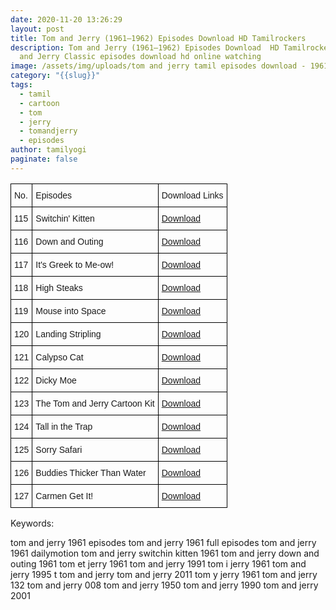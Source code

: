 ```yaml
---
date: 2020-11-20 13:26:29
layout: post
title: Tom and Jerry (1961–1962) Episodes Download HD Tamilrockers
description: Tom and Jerry (1961–1962) Episodes Download  HD Tamilrockers Tom
  and Jerry Classic episodes download hd online watching
image: /assets/img/uploads/tom and jerry tamil episodes download - 1961.png
category: "{{slug}}"
tags:
  - tamil
  - cartoon
  - tom
  - jerry
  - tomandjerry
  - episodes
author: tamilyogi
paginate: false
---
```

<style type="text/css">
.tg  {border-collapse:collapse;border-spacing:0;}
.tg td{border-color:black;border-style:solid;border-width:1px;font-family:Arial, sans-serif;font-size:14px;
  overflow:hidden;padding:10px 5px;word-break:normal;}
.tg th{border-color:black;border-style:solid;border-width:1px;font-family:Arial, sans-serif;font-size:14px;
  font-weight:normal;overflow:hidden;padding:10px 5px;word-break:normal;}
.tg .tg-0lax{text-align:left;vertical-align:top}
</style>

<table class="tg">
<thead>
  <tr>
    <th class="tg-0lax">No.</th>
    <th class="tg-0lax">Episodes</th>
    <th class="tg-0lax">Download Links</th>
  </tr>
</thead>
<tbody>
  <tr>
    <td class="tg-0lax">115</td>
    <td class="tg-0lax">Switchin' Kitten</td>
    <td class="tg-0lax"><a href="https://archive.org/download/126BuddiesThickerThanWater1962/115%20%20%20Switchin%27%20Kitten%20%5B1961%5D.mkv" rel="noopener noreferrer" target="_blank">Download</a></td>
  </tr>
  <tr>
    <td class="tg-0lax">116 </td>
    <td class="tg-0lax">Down and Outing </td>
    <td class="tg-0lax"><a href="https://archive.org/download/126BuddiesThickerThanWater1962/116%20%20%20Down%20and%20Outing%20%5B1961%5D.mkv" rel="noopener noreferrer" target="_blank">Download</a></td>
  </tr>
  <tr>
    <td class="tg-0lax">117 </td>
    <td class="tg-0lax">It's Greek to Me-ow! </td>
    <td class="tg-0lax"><a href="https://archive.org/download/126BuddiesThickerThanWater1962/117%20%20%20It%27s%20Greek%20to%20Me%20ow%20%5B1961%5D.mkv" rel="noopener noreferrer" target="_blank">Download</a></td>
  </tr>
  <tr>
    <td class="tg-0lax">118 </td>
    <td class="tg-0lax">High Steaks </td>
    <td class="tg-0lax"><a href="https://archive.org/download/126BuddiesThickerThanWater1962/118%20%20%20High%20Steaks%20%5B1962%5D.mkv" rel="noopener noreferrer" target="_blank">Download</a></td>
  </tr>
  <tr>
    <td class="tg-0lax">119 </td>
    <td class="tg-0lax">Mouse into Space </td>
    <td class="tg-0lax"><a href="https://archive.org/download/126BuddiesThickerThanWater1962/119%20%20%20Mouse%20Into%20Space%20%5B1962%5D.mkv" rel="noopener noreferrer" target="_blank">Download</a></td>
  </tr>
  <tr>
    <td class="tg-0lax">120 </td>
    <td class="tg-0lax">Landing Stripling </td>
    <td class="tg-0lax"><a href="https://archive.org/download/126BuddiesThickerThanWater1962/120%20%20%20Landing%20Stripling%20%5B1962%5D.mkv" rel="noopener noreferrer" target="_blank">Download</a></td>
  </tr>
  <tr>
    <td class="tg-0lax">121 </td>
    <td class="tg-0lax">Calypso Cat </td>
    <td class="tg-0lax"><a href="https://archive.org/download/126BuddiesThickerThanWater1962/121%20%20%20Calypso%20Cat%20%5B1962%5D.mkv" rel="noopener noreferrer" target="_blank">Download</a></td>
  </tr>
  <tr>
    <td class="tg-0lax">122 </td>
    <td class="tg-0lax">Dicky Moe </td>
    <td class="tg-0lax"><a href="https://archive.org/download/126BuddiesThickerThanWater1962/122%20%20%20Dicky%20Moe%20%5B1962%5D.mkv" rel="noopener noreferrer" target="_blank">Download</a></td>
  </tr>
  <tr>
    <td class="tg-0lax">123 </td>
    <td class="tg-0lax">The Tom and Jerry Cartoon Kit </td>
    <td class="tg-0lax"><a href="https://archive.org/download/126BuddiesThickerThanWater1962/123%20%20%20The%20Tom%20and%20Jerry%20Cartoon%20Kit%20%5B1962%5D.mkv" rel="noopener noreferrer" target="_blank">Download</a></td>
  </tr>
  <tr>
    <td class="tg-0lax">124 </td>
    <td class="tg-0lax">Tall in the Trap </td>
    <td class="tg-0lax"><a href="https://archive.org/download/126BuddiesThickerThanWater1962/124%20%20%20Tall%20in%20the%20Trap%20%5B1962%5D.mkv" rel="noopener noreferrer" target="_blank">Download</a></td>
  </tr>
  <tr>
    <td class="tg-0lax">125 </td>
    <td class="tg-0lax">Sorry Safari </td>
    <td class="tg-0lax"><a href="https://archive.org/download/126BuddiesThickerThanWater1962/125%20%20%20Sorry%20Safari%20%5B1962%5D.mkv" rel="noopener noreferrer" target="_blank">Download</a></td>
  </tr>
  <tr>
    <td class="tg-0lax">126 </td>
    <td class="tg-0lax">Buddies Thicker Than Water </td>
    <td class="tg-0lax"><a href="https://archive.org/download/126BuddiesThickerThanWater1962/126%20%20%20Buddies%20Thicker%20Than%20Water%20%5B1962%5D.mkv" rel="noopener noreferrer" target="_blank">Download</a></td>
  </tr>
  <tr>
    <td class="tg-0lax">127 </td>
    <td class="tg-0lax">Carmen Get It! </td>
    <td class="tg-0lax"><a href="https://archive.org/download/126BuddiesThickerThanWater1962/127%20%20%20Carmen%20Get%20It%21%20%5B1962%5D.mkv" rel="noopener noreferrer" target="_blank">Download</a></td>
  </tr>
</tbody>
</table>

Keywords:

tom and jerry 1961 episodes
tom and jerry 1961 full episodes
tom and jerry 1961 dailymotion
tom and jerry switchin kitten 1961
tom and jerry down and outing 1961
tom et jerry 1961
tom and jerry 1991
tom i jerry 1961
tom and jerry 1995
t tom and jerry
tom and jerry 2011
tom y jerry 1961
tom and jerry 132
tom and jerry 008
tom and jerry 1950
tom and jerry 1990
tom and jerry 2001